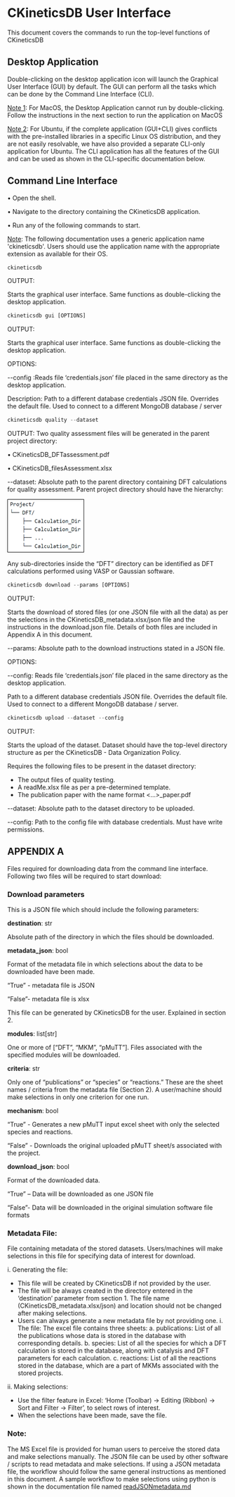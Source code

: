# CKineticsDB User Interface 

This document covers the commands to run the top-level functions of CKineticsDB

## Desktop Application

Double-clicking on the desktop application icon will launch the Graphical User Interface (GUI) by default. The GUI can perform all the tasks which can be done by the Command Line Interface (CLI).

<ins>Note 1</ins>: For MacOS, the Desktop Application cannot run by double-clicking. Follow the instructions in the next section to run the application on MacOS

<ins>Note 2</ins>: For Ubuntu, if the complete application (GUI+CLI) gives conflicts with the pre-installed libraries in a specific Linux OS distribution, and they are not easily resolvable, we have also provided a separate CLI-only application for Ubuntu. The CLI application has all the features of the GUI and can be used as shown in the CLI-specific documentation below. 

## Command Line Interface

•	Open the shell.

•	Navigate to the directory containing the CKineticsDB application.

•	Run any of the following commands to start.

<ins>Note</ins>: The following documentation uses a generic application name 'ckineticsdb'. Users should use the application name with the appropriate extension as available for their OS.


```python
ckineticsdb
```

OUTPUT:

Starts the graphical user interface. Same functions as double-clicking the desktop application.


```python
ckineticsdb gui [OPTIONS]
```

OUTPUT:

Starts the graphical user interface. Same functions as double-clicking the desktop application.

OPTIONS:

--config :Reads file ‘credentials.json’ file placed in the same directory as the desktop application. 

Description: Path to a different database credentials JSON file. Overrides the default file. Used to connect to a different MongoDB database / server


```python
ckineticsdb quality --dataset
```

OUTPUT:
Two quality assessment files will be generated in the parent project directory:

•	CKineticsDB_DFTassessment.pdf

•	CKineticsDB_filesAssessment.xlsx

--dataset: Absolute path to the parent directory containing DFT calculations for quality assessment. Parent project directory should have the hierarchy: 

<img src="https://github.com/VlachosGroup/ckineticsdb-documentation/blob/main/images/hierarchy.png?raw=true"/>

Any sub-directories inside the “DFT” directory can be identified as DFT calculations performed using VASP or Gaussian software.


```python
ckineticsdb download --params [OPTIONS]
```

OUTPUT:

Starts the download of stored files (or one JSON file with all the data) as per the selections in the CKineticsDB_metadata.xlsx/json file and the instructions in the download.json file. Details of both files are included in Appendix A in this document.

--params: Absolute path to the download instructions stated in a JSON file. 

OPTIONS:

--config: Reads file ‘credentials.json’ file placed in the same directory as the desktop application.

Path to a different database credentials JSON file. Overrides the default file. Used to connect to a different MongoDB database / server. 


```python
ckineticsdb upload --dataset --config
```

OUTPUT:

Starts the upload of the dataset. Dataset should have the top-level directory structure as per the CKineticsDB - Data Organization Policy.

Requires the following files to be present in the dataset directory:
-	The output files of quality testing.
-	A readMe.xlsx file as per a pre-determined template.
-	The publication paper with the name format <…>_paper.pdf

--dataset: Absolute path to the dataset directory to be uploaded.

--config: Path to the config file with database credentials. Must have write permissions. 

## APPENDIX A

Files required for downloading data from the command line interface. Following two files will be required to start download:

### Download parameters 

This is a JSON file which should include the following parameters:

**destination**: str

Absolute path of the directory in which the files should be downloaded.

**metadata_json**: bool

Format of the metadata file in which selections about the data to be downloaded have been made.

“True” - metadata file is JSON

“False”- metadata file is xlsx

This file can be generated by CKineticsDB for the user. Explained in section 2.

**modules**: list[str]

One or more of [“DFT”, “MKM”, “pMuTT”]. Files associated with the specified modules will be downloaded.

**criteria**: str

Only one of “publications” or “species” or “reactions.” These are the sheet names / criteria from the metadata file (Section 2). A user/machine should make selections in only one criterion for one run.

**mechanism**: bool

“True” - Generates a new pMuTT input excel sheet with only the selected species and reactions.

“False” - Downloads the original uploaded pMuTT sheet/s associated with the project. 

**download_json**: bool

Format of the downloaded data.

“True” – Data will be downloaded as one JSON file

“False”- Data will be downloaded in the original simulation software file formats

### Metadata File:

File containing metadata of the stored datasets. Users/machines will make selections in this file for specifying data of interest for download.

i. Generating the file:
-	This file will be created by CKineticsDB if not provided by the user.
-	The file will be always created in the directory entered in the ‘destination’ parameter from section 1. The file name (CKineticsDB_metadata.xlsx/json) and location should not be changed after making selections.
-	Users can always generate a new metadata file by not providing one. 
i.	The file:
The excel file contains three sheets:
a.	publications: List of all the publications whose data is stored in the database with corresponding details.
b.	species: List of all the species for which a DFT calculation is stored in the database, along with catalysis and DFT parameters for each calculation.
c.	reactions: List of all the reactions stored in the database, which are a part of MKMs associated with the stored projects.

ii.	Making selections:
-	Use the filter feature in Excel: ‘Home (Toolbar) -> Editing (Ribbon) -> Sort and Filter -> Filter’, to select rows of interest.
-	When the selections have been made, save the file. 

### Note: 
The MS Excel file is provided for human users to perceive the stored data and make selections manually.
The JSON file can be used by other software / scripts to read metadata and make selections. If using a JSON metadata file, the workflow should follow the same general instructions as mentioned in this document. A sample workflow to make selections using python is shown in the documentation file named [readJSONmetadata.md](https://github.com/siddhantlambor/ckineticsdb-documentation/blob/main/readJSONmetadata.md)
